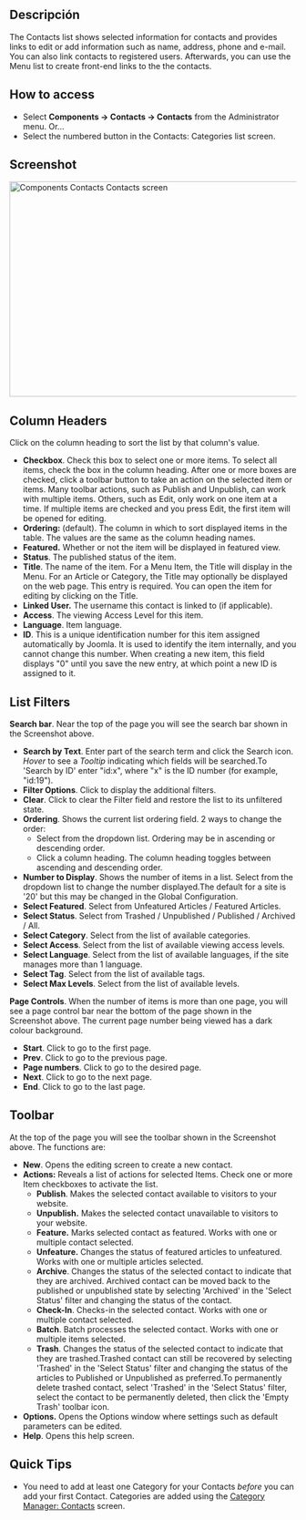 <!-- Filename: Help4.x:Contacts / Display title: Contactos -->

## Descripción

The Contacts list shows selected information for contacts and provides
links to edit or add information such as name, address, phone and
e-mail. You can also link contacts to registered users. Afterwards, you
can use the Menu list to
create front-end links to the the contacts.

## How to access

- Select **Components → Contacts → Contacts** from the
  Administrator menu. Or...
- Select the numbered button in the Contacts: Categories list
  screen.

## Screenshot

<img
src="https://docs.joomla.org/images/b/b4/Help-4x-Components-Contacts-Contacts-screen-en.png"
decoding="async" data-file-width="800" data-file-height="378"
width="800" height="378"
alt="Components Contacts Contacts screen" />

## Column Headers

Click on the column heading to sort the list by that column's value.

- **Checkbox**. Check this box to select one or more items. To select
  all items, check the box in the column heading. After one or more
  boxes are checked, click a toolbar button to take an action on the
  selected item or items. Many toolbar actions, such as Publish and
  Unpublish, can work with multiple items. Others, such as Edit, only
  work on one item at a time. If multiple items are checked and you
  press Edit, the first item will be opened for editing.
- **Ordering:** (default). The column in which to sort displayed items
  in the table. The values are the same as the column heading names.
- **Featured.** Whether or not the item will be displayed in featured
  view.
- **Status**. The published status of the item.
- **Title**. The name of the item. For a Menu Item, the Title will
  display in the Menu. For an Article or Category, the Title may
  optionally be displayed on the web page. This entry is required. You
  can open the item for editing by clicking on the Title.
- **Linked User.** The username this contact is linked to (if
  applicable).
- **Access**. The viewing Access  Level   for this item.
- **Language**. Item language.
- **ID**. This is a unique identification number for this item assigned
  automatically by Joomla. It is used to identify the item internally,
  and you cannot change this number. When creating a new item, this
  field displays "0" until you save the new entry, at which point a new
  ID is assigned to it.

## List Filters

**Search bar**. Near the top of the page you will see the search bar
shown in the Screenshot above.

- **Search by Text**. Enter part of the search term and click the Search
  icon. *Hover* to see a *Tooltip* indicating which fields will be
  searched.To 'Search by ID' enter "id:x", where "x" is the ID number
  (for example, "id:19").
- **Filter Options**. Click to display the additional filters.
- **Clear**. Click to clear the Filter field and restore the list to its
  unfiltered state.
- **Ordering**. Shows the current list ordering field. 2 ways to change
  the order:
  - Select from the dropdown list. Ordering may be in ascending or
    descending order.
  - Click a column heading. The column heading toggles between ascending
    and descending order.
- **Number to Display**. Shows the number of items in a list. Select
  from the dropdown list to change the number displayed.The default for
  a site is '20' but this may be changed in the Global Configuration.
- **Select Featured**. Select from Unfeatured Articles / Featured
  Articles.
- **Select Status**. Select from Trashed / Unpublished / Published /
  Archived / All.
- **Select Category**. Select from the list of available categories.
- **Select Access**. Select from the list of available viewing access
  levels.
- **Select Language**. Select from the list of available languages, if
  the site manages more than 1 language.
- **Select Tag**. Select from the list of available tags.
- **Select Max Levels**. Select from the list of available levels.

**Page Controls**. When the number of items is more than one page, you
will see a page control bar near the bottom of the page shown in the
Screenshot above. The current page number being viewed
has a dark colour background.

- **Start**. Click to go to the first page.
- **Prev**. Click to go to the previous page.
- **Page numbers**. Click to go to the desired page.
- **Next**. Click to go to the next page.
- **End**. Click to go to the last page.

## Toolbar

At the top of the page you will see the toolbar shown in the
Screenshot above. The functions are:

- **New**. Opens the editing screen to create a new contact.
- **Actions:** Reveals a list of actions for selected Items. Check one
  or more Item checkboxes to activate the list.
  - **Publish**. Makes the selected contact available to visitors to
    your website.
  - **Unpublish.** Makes the selected contact unavailable to visitors to
    your website.
  - **Feature.** Marks selected contact as featured. Works with one or
    multiple contact selected.
  - **Unfeature.** Changes the status of featured articles to
    unfeatured. Works with one or multiple articles selected.
  - **Archive**. Changes the status of the selected contact to indicate
    that they are archived. Archived contact can be moved back to the
    published or unpublished state by selecting 'Archived' in the
    'Select Status' filter and changing the status of the contact.
  - **Check-In**. Checks-in the selected contact. Works with one or
    multiple contact selected.
  - **Batch**. Batch processes the selected contact. Works with one or
    multiple items selected.
  - **Trash**. Changes the status of the selected contact to indicate
    that they are trashed.Trashed contact can still be recovered by
    selecting 'Trashed' in the 'Select Status' filter and changing the
    status of the articles to Published or Unpublished as preferred.To
    permanently delete trashed contact, select 'Trashed' in the 'Select
    Status' filter, select the contact to be permanently deleted, then
    click the 'Empty Trash' toolbar icon.
- **Options.** Opens the Options window where settings such as default
  parameters can be edited.
- **Help**. Opens this help screen.

## Quick Tips

- You need to add at least one Category for your Contacts *before* you
  can add your first Contact. Categories are added using the <a
  href="https://docs.joomla.org/Help4.x:Components_Contacts_Categories/en"
  title="Help4.x:Components Contacts Categories/en">Category Manager:
  Contacts</a> screen.
